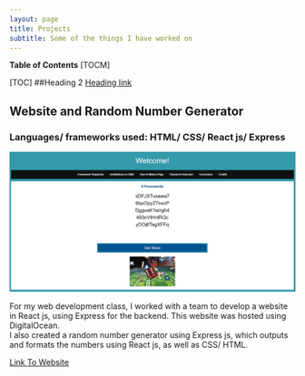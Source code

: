 ```yaml
---
layout: page
title: Projects
subtitle: Some of the things I have worked on
---
```

**Table of Contents**
[TOCM]

[TOC]
##Heading 2 [Heading link](https://michaelgorokhovsky.github.io/projects/ "Heading link")


## Website and Random Number Generator
### Languages/ frameworks used: HTML/ CSS/ React js/ Express

![Snapshot of Website](/img/CPS530.jpg)


For my web development class, I worked with a team to develop a website in React js, using Express for the backend. This website was hosted using DigitalOcean.  
I also created a random number generator using Express js, which outputs and formats the numbers using React js, as well as CSS/ HTML.

[Link To Website](http://159.203.29.151:5000/#/Page4)


##

